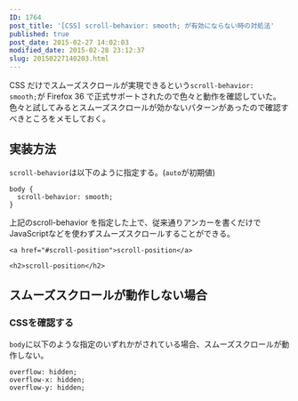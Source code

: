 ```yaml
---
ID: 1764
post_title: '[CSS] scroll-behavior: smooth; が有効にならない時の対処法'
published: true
post_date: 2015-02-27 14:02:03
modified_date: 2015-02-28 23:12:37
slug: 20150227140203.html
---
```

CSS だけでスムーズスクロールが実現できるという<code>scroll-behavior: smooth;</code>が Firefox 36 で正式サポートされたので色々と動作を確認していた。色々と試してみるとスムーズスクロールが効かないパターンがあったので確認すべきところをメモしておく。

<h2>実装方法</h2>

<code>scroll-behavior</code>は以下のように指定する。(<code>auto</code>が初期値)

<pre><code class="language-css">body {
  scroll-behavior: smooth;
}
</code></pre>

上記のscroll-behavior を指定した上で、従来通りアンカーを書くだけでJavaScriptなどを使わずスムーズスクロールすることができる。

<pre><code class="language-html">&lt;a href="#scroll-position"&gt;scroll-position&lt;/a&gt;

&lt;h2&gt;scroll-position&lt;/h2&gt;
</code></pre>

<h2>スムーズスクロールが動作しない場合</h2>

<h3>CSSを確認する</h3>

<code>body</code>に以下のような指定のいずれかがされている場合、スムーズスクロールが動作しない。

<pre><code class="language-css">overflow: hidden;
overflow-x: hidden;
overflow-y: hidden;
</code></pre>